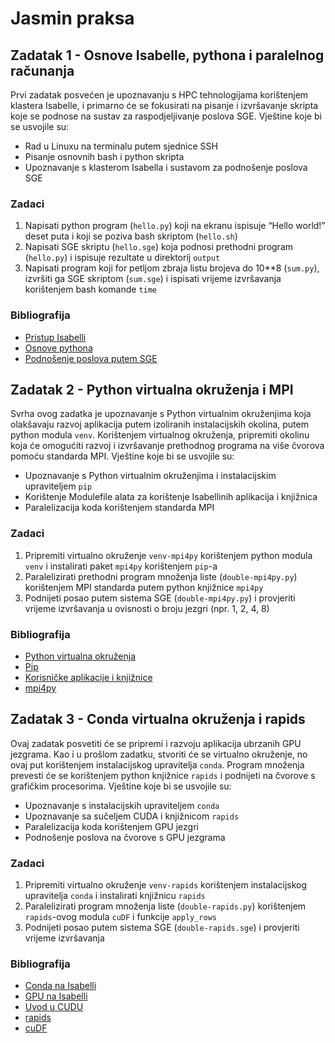 # Jasmin praksa

## Zadatak 1 - Osnove Isabelle, pythona i paralelnog računanja

Prvi zadatak posvećen je upoznavanju s HPC tehnologijama korištenjem klastera
Isabelle, i primarno će se fokusirati na pisanje i izvršavanje skripta koje se
podnose na sustav za raspodjeljivanje poslova SGE. Vještine koje bi se usvojile
su:

- Rad u Linuxu na terminalu putem sjednice SSH
- Pisanje osnovnih bash i python skripta
- Upoznavanje s klasterom Isabella i sustavom za podnošenje poslova SGE

### Zadaci
1. Napisati python program (`hello.py`) koji na ekranu ispisuje “Hello world!”
   deset puta i koji se poziva bash skriptom (`hello.sh`)
2. Napisati SGE skriptu (`hello.sge`) koja podnosi prethodni program
   (`hello.py`) i ispisuje rezultate u direktorij `output`
3. Napisati program koji for petljom zbraja listu brojeva do 10**8 (`sum.py`),
   izvršiti ga SGE skriptom (`sum.sge`) i ispisati vrijeme izvršavanja
   korištenjem bash komande `time`

### Bibliografija
- [Pristup Isabelli](https://wiki.srce.hr/display/RKI/Pristup)
- [Osnove pythona](https://www.learnpython.org)
- [Podnošenje poslova putem SGE](https://wiki.srce.hr/display/RKI/Pokretanje+i+upravljanje+poslovima)

## Zadatak 2 - Python virtualna okruženja i MPI

Svrha ovog zadatka je upoznavanje s Python virtualnim okruženjima koja
olakšavaju razvoj aplikacija putem izoliranih instalacijskih okolina, putem
python modula `venv`.  Korištenjem virtualnog okruženja, pripremiti okolinu koja
će omogućiti razvoj i izvršavanje prethodnog programa na više čvorova pomoću
standarda MPI. Vještine koje bi se usvojile su:

- Upoznavanje s Python virtualnim okruženjima i instalacijskim upraviteljem `pip`
- Korištenje Modulefile alata za korištenje Isabellinih aplikacija i knjižnica
- Paralelizacija koda korištenjem standarda MPI

### Zadaci
1. Pripremiti virtualno okruženje `venv-mpi4py` korištenjem python modula
   `venv` i instalirati paket `mpi4py` korištenjem `pip`-a
2. Paralelizirati prethodni program množenja liste (`double-mpi4py.py`)
   korištenjem MPI standarda putem python knjižnice `mpi4py`
3. Podnijeti posao putem sistema SGE (`double-mpi4py.py`) i provjeriti vrijeme
   izvršavanja u ovisnosti o broju jezgri (npr. 1, 2, 4, 8)

### Bibliografija
- [Python virtualna okruženja](https://realpython.com/python-virtual-environments-a-primer)
- [Pip](https://packaging.python.org/en/latest/tutorials/installing-packages)
- [Korisničke aplikacije i knjižnice](https://wiki.srce.hr/pages/viewpage.action?pageId=25133120)
- [mpi4py](https://mpi4py.readthedocs.io/en/stable/intro.html#what-is-mpi)

## Zadatak 3 - Conda virtualna okruženja i rapids

Ovaj zadatak posvetiti će se pripremi i razvoju aplikacija ubrzanih GPU
jezgrama. Kao i u prošlom zadatku, stvoriti će se virtualno okruženje, no ovaj
put korištenjem instalacijskog upravitelja `conda`. Program množenja prevesti će
se korištenjem python knjižnice `rapids` i podnijeti na čvorove s grafičkim
procesorima. Vještine koje bi se usvojile su:

- Upoznavanje s instalacijskih upraviteljem `conda`
- Upoznavanje sa sučeljem CUDA i knjižnicom `rapids`
- Paralelizacija koda korištenjem GPU jezgri
- Podnošenje poslova na čvorove s GPU jezgrama

### Zadaci
1. Pripremiti virtualno okruženje `venv-rapids` korištenjem instalacijskog
   upravitelja `conda` i instalirati knjižnicu `rapids`
2. Paralelizirati program množenja liste (`double-rapids.py`) korištenjem
   `rapids`-ovog modula `cuDF` i funkcije `apply_rows`
3. Podnijeti posao putem sistema SGE (`double-rapids.sge`) i provjeriti vrijeme
   izvršavanja

### Bibliografija
- [Conda na Isabelli](https://wiki.srce.hr/display/RKI/Conda)
- [GPU na Isabelli](https://wiki.srce.hr/pages/viewpage.action?pageId=27690375)
- [Uvod u CUDU](https://developer.nvidia.com/blog/even-easier-introduction-cuda)
- [rapids](https://rapids.ai/start.html)
- [cuDF](https://docs.rapids.ai/api/cudf/stable/index.html)
